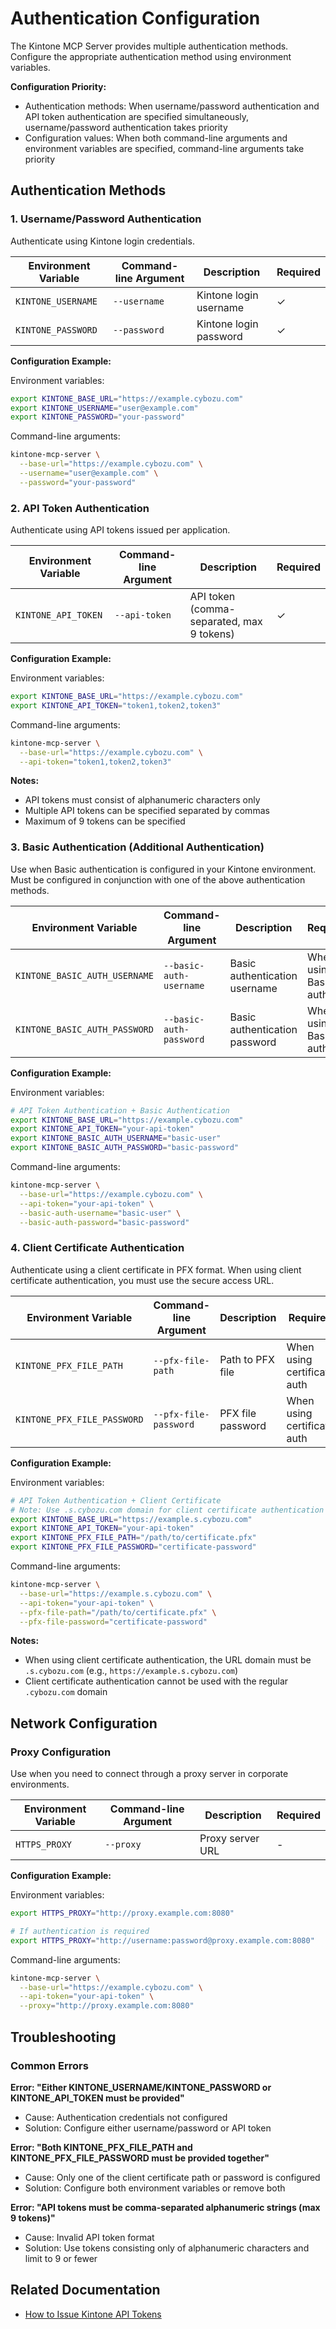 # Authentication Configuration

The Kintone MCP Server provides multiple authentication methods. Configure the appropriate authentication method using environment variables.

**Configuration Priority:**

- Authentication methods: When username/password authentication and API token authentication are specified simultaneously, username/password authentication takes priority
- Configuration values: When both command-line arguments and environment variables are specified, command-line arguments take priority

## Authentication Methods

### 1. Username/Password Authentication

Authenticate using Kintone login credentials.

| Environment Variable | Command-line Argument | Description            | Required |
| -------------------- | --------------------- | ---------------------- | -------- |
| `KINTONE_USERNAME`   | `--username`          | Kintone login username | ✓        |
| `KINTONE_PASSWORD`   | `--password`          | Kintone login password | ✓        |

**Configuration Example:**

Environment variables:

```bash
export KINTONE_BASE_URL="https://example.cybozu.com"
export KINTONE_USERNAME="user@example.com"
export KINTONE_PASSWORD="your-password"
```

Command-line arguments:

```bash
kintone-mcp-server \
  --base-url="https://example.cybozu.com" \
  --username="user@example.com" \
  --password="your-password"
```

### 2. API Token Authentication

Authenticate using API tokens issued per application.

| Environment Variable | Command-line Argument | Description                               | Required |
| -------------------- | --------------------- | ----------------------------------------- | -------- |
| `KINTONE_API_TOKEN`  | `--api-token`         | API token (comma-separated, max 9 tokens) | ✓        |

**Configuration Example:**

Environment variables:

```bash
export KINTONE_BASE_URL="https://example.cybozu.com"
export KINTONE_API_TOKEN="token1,token2,token3"
```

Command-line arguments:

```bash
kintone-mcp-server \
  --base-url="https://example.cybozu.com" \
  --api-token="token1,token2,token3"
```

**Notes:**

- API tokens must consist of alphanumeric characters only
- Multiple API tokens can be specified separated by commas
- Maximum of 9 tokens can be specified

### 3. Basic Authentication (Additional Authentication)

Use when Basic authentication is configured in your Kintone environment. Must be configured in conjunction with one of the above authentication methods.

| Environment Variable          | Command-line Argument   | Description                   | Required              |
| ----------------------------- | ----------------------- | ----------------------------- | --------------------- |
| `KINTONE_BASIC_AUTH_USERNAME` | `--basic-auth-username` | Basic authentication username | When using Basic auth |
| `KINTONE_BASIC_AUTH_PASSWORD` | `--basic-auth-password` | Basic authentication password | When using Basic auth |

**Configuration Example:**

Environment variables:

```bash
# API Token Authentication + Basic Authentication
export KINTONE_BASE_URL="https://example.cybozu.com"
export KINTONE_API_TOKEN="your-api-token"
export KINTONE_BASIC_AUTH_USERNAME="basic-user"
export KINTONE_BASIC_AUTH_PASSWORD="basic-password"
```

Command-line arguments:

```bash
kintone-mcp-server \
  --base-url="https://example.cybozu.com" \
  --api-token="your-api-token" \
  --basic-auth-username="basic-user" \
  --basic-auth-password="basic-password"
```

### 4. Client Certificate Authentication

Authenticate using a client certificate in PFX format. When using client certificate authentication, you must use the secure access URL.

| Environment Variable        | Command-line Argument | Description       | Required                    |
| --------------------------- | --------------------- | ----------------- | --------------------------- |
| `KINTONE_PFX_FILE_PATH`     | `--pfx-file-path`     | Path to PFX file  | When using certificate auth |
| `KINTONE_PFX_FILE_PASSWORD` | `--pfx-file-password` | PFX file password | When using certificate auth |

**Configuration Example:**

Environment variables:

```bash
# API Token Authentication + Client Certificate
# Note: Use .s.cybozu.com domain for client certificate authentication
export KINTONE_BASE_URL="https://example.s.cybozu.com"
export KINTONE_API_TOKEN="your-api-token"
export KINTONE_PFX_FILE_PATH="/path/to/certificate.pfx"
export KINTONE_PFX_FILE_PASSWORD="certificate-password"
```

Command-line arguments:

```bash
kintone-mcp-server \
  --base-url="https://example.s.cybozu.com" \
  --api-token="your-api-token" \
  --pfx-file-path="/path/to/certificate.pfx" \
  --pfx-file-password="certificate-password"
```

**Notes:**

- When using client certificate authentication, the URL domain must be `.s.cybozu.com` (e.g., `https://example.s.cybozu.com`)
- Client certificate authentication cannot be used with the regular `.cybozu.com` domain

## Network Configuration

### Proxy Configuration

Use when you need to connect through a proxy server in corporate environments.

| Environment Variable | Command-line Argument | Description      | Required |
| -------------------- | --------------------- | ---------------- | -------- |
| `HTTPS_PROXY`        | `--proxy`             | Proxy server URL | -        |

**Configuration Example:**

Environment variables:

```bash
export HTTPS_PROXY="http://proxy.example.com:8080"

# If authentication is required
export HTTPS_PROXY="http://username:password@proxy.example.com:8080"
```

Command-line arguments:

```bash
kintone-mcp-server \
  --base-url="https://example.cybozu.com" \
  --api-token="your-api-token" \
  --proxy="http://proxy.example.com:8080"
```

## Troubleshooting

### Common Errors

**Error: "Either KINTONE_USERNAME/KINTONE_PASSWORD or KINTONE_API_TOKEN must be provided"**

- Cause: Authentication credentials not configured
- Solution: Configure either username/password or API token

**Error: "Both KINTONE_PFX_FILE_PATH and KINTONE_PFX_FILE_PASSWORD must be provided together"**

- Cause: Only one of the client certificate path or password is configured
- Solution: Configure both environment variables or remove both

**Error: "API tokens must be comma-separated alphanumeric strings (max 9 tokens)"**

- Cause: Invalid API token format
- Solution: Use tokens consisting only of alphanumeric characters and limit to 9 or fewer

## Related Documentation

- [How to Issue Kintone API Tokens](https://jp.cybozu.help/k/en/app/api/api_token.html)
